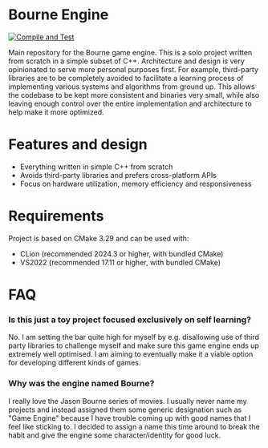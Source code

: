 Bourne Engine
=============
[![Compile and Test](https://github.com/doanamo/BourneEngine/actions/workflows/CompileAndTest.yml/badge.svg?branch=main)](https://github.com/doanamo/BourneEngine/actions/workflows/CompileAndTest.yml)

Main repository for the Bourne game engine. This is a solo project written from scratch in a simple subset of C++. Architecture and design is very opinionated to serve more personal purposes first. For example, third-party libraries are to be completely avoided to facilitate a learning process of implementing various systems and algorithms from ground up. This allows the codebase to be kept more consistent and binaries very small, while also leaving enough control over the entire implementation and architecture to help make it more optimized.

# Features and design
- Everything written in simple C++ from scratch
- Avoids third-party libraries and prefers cross-platform APIs
- Focus on hardware utilization, memory efficiency and responsiveness

# Requirements
Project is based on CMake 3.29 and can be used with:
- CLion (recommended 2024.3 or higher, with bundled CMake)
- VS2022 (recommended 17.11 or higher, with bundled CMake)

# FAQ
### Is this just a toy project focused exclusively on self learning?
No. I am setting the bar quite high for myself by e.g. disallowing use of third party libraries to challenge myself and make sure this game engine ends up extremely well optimised. I am aiming to eventually make it a viable option for developing different kinds of games.

### Why was the engine named Bourne?
I really love the Jason Bourne series of movies. I usually never name my projects and instead assigned them some generic designation such as "Game Engine" because I have trouble coming up with good names that I feel like sticking to. I decided to assign a name this time around to break the habit and give the engine some character/identity for good luck.

